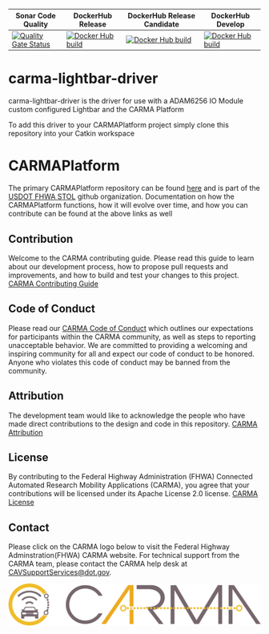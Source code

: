 | Sonar Code Quality | DockerHub Release | DockerHub Release Candidate | DockerHub Develop |
|------|-----|-----|-----|
[![Quality Gate Status](https://sonarcloud.io/api/project_badges/measure?project=usdot-fhwa-stol_carma-lightbar-driver&metric=alert_status)](https://sonarcloud.io/dashboard?id=usdot-fhwa-stol_carma-lightbar-driver) | [![Docker Hub build](https://github.com/usdot-fhwa-stol/carma-lightbar-driver/actions/workflows/dockerhub.yml/badge.svg?branch=carma-system-4.5.0)](https://github.com/usdot-fhwa-stol/carma-lightbar-driver/actions/workflows/dockerhub.yml) | [![Docker Hub build](https://github.com/usdot-fhwa-stol/carma-lightbar-driver/actions/workflows/dockerhub.yml/badge.svg?branch=release%2Flavida)](https://github.com/usdot-fhwa-stol/carma-lightbar-driver/actions/workflows/dockerhub.yml) | [![Docker Hub build](https://github.com/usdot-fhwa-stol/carma-lightbar-driver/actions/workflows/dockerhub.yml/badge.svg?branch=develop)](https://github.com/usdot-fhwa-stol/carma-lightbar-driver/actions/workflows/dockerhub.yml)


# carma-lightbar-driver

carma-lightbar-driver is the driver for use with a ADAM6256 IO Module custom configured Lightbar and the CARMA Platform

To add this driver to your CARMAPlatform project simply clone this repository into your Catkin workspace

# CARMAPlatform
The primary CARMAPlatform repository can be found [here](https://github.com/usdot-fhwa-stol/carma-platform) and is part of the [USDOT FHWA STOL](https://github.com/usdot-fhwa-stol/)
github organization. Documentation on how the CARMAPlatform functions, how it will evolve over time, and how you can contribute can be found at the above links as well

## Contribution
Welcome to the CARMA contributing guide. Please read this guide to learn about our development process, how to propose pull requests and improvements, and how to build and test your changes to this project. [CARMA Contributing Guide](https://github.com/usdot-fhwa-stol/carma-platform/blob/develop/Contributing.md) 

## Code of Conduct 
Please read our [CARMA Code of Conduct](https://github.com/usdot-fhwa-stol/carma-platform/blob/develop/Code_of_Conduct.md) which outlines our expectations for participants within the CARMA community, as well as steps to reporting unacceptable behavior. We are committed to providing a welcoming and inspiring community for all and expect our code of conduct to be honored. Anyone who violates this code of conduct may be banned from the community.

## Attribution
The development team would like to acknowledge the people who have made direct contributions to the design and code in this repository. [CARMA Attribution](https://github.com/usdot-fhwa-stol/carma-platform/blob/develop/ATTRIBUTION.txt) 

## License
By contributing to the Federal Highway Administration (FHWA) Connected Automated Research Mobility Applications (CARMA), you agree that your contributions will be licensed under its Apache License 2.0 license. [CARMA License](https://github.com/usdot-fhwa-stol/carma-platform/blob/develop/docs/License.md) 

## Contact
Please click on the CARMA logo below to visit the Federal Highway Adminstration(FHWA) CARMA website. For technical support from the CARMA team, please contact the CARMA help desk at CAVSupportServices@dot.gov.

[![CARMA Image](https://raw.githubusercontent.com/usdot-fhwa-stol/carma-platform/develop/docs/image/CARMA_icon.png)](https://highways.dot.gov/research/research-programs/operations/CARMA)
